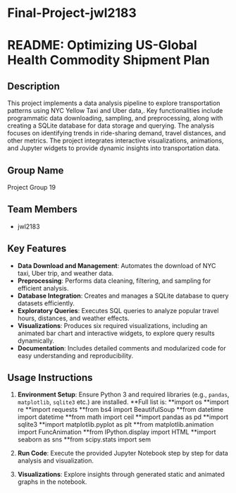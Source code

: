 # Final-Project-jwl2183

# README: Optimizing US-Global Health Commodity Shipment Plan

## Description
This project implements a data analysis pipeline to explore transportation patterns using NYC Yellow Taxi and Uber data,. Key functionalities include programmatic data downloading, sampling, and preprocessing, along with creating a SQLite database for data storage and querying. The analysis focuses on identifying trends in ride-sharing demand, travel distances, and other metrics. The project integrates interactive visualizations, animations, and Jupyter widgets to provide dynamic insights into transportation data.

## Group Name
Project Group 19

## Team Members
- jwl2183

## Key Features
- **Data Download and Management**: Automates the download of NYC taxi, Uber trip, and weather data.
- **Preprocessing**: Performs data cleaning, filtering, and sampling for efficient analysis.
- **Database Integration**: Creates and manages a SQLite database to query datasets efficiently.
- **Exploratory Queries**: Executes SQL queries to analyze popular travel hours, distances, and weather effects.
- **Visualizations**: Produces six required visualizations, including an animated bar chart and interactive widgets, to explore query results dynamically.
- **Documentation**: Includes detailed comments and modularized code for easy understanding and reproducibility.

## Usage Instructions
1. **Environment Setup**: Ensure Python 3 and required libraries (e.g., `pandas`, `matplotlib`, `sqlite3` etc.) are installed.
**Full list is:
**import os
**import re
**import requests
**from bs4 import BeautifulSoup
**from datetime import datetime
**from math import ceil
**import pandas as pd
**import sqlite3
**import matplotlib.pyplot as plt
**from matplotlib.animation import FuncAnimation
**from IPython.display import HTML
**import seaborn as sns
**from scipy.stats import sem



2. **Run Code**: Execute the provided Jupyter Notebook step by step for data analysis and visualization.
3. **Visualizations**: Explore insights through generated static and animated graphs in the notebook.

